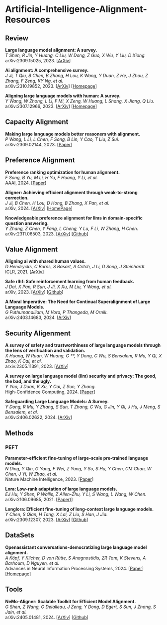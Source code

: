 # Artificial-Intelligence-Alignment-Resources

## Review

**Large language model alignment: A survey.**<br>
*T Shen, R Jin, Y Huang, C Liu, W Dong, Z Guo, X Wu, Y Liu, D Xiong.*<br>
arXiv:2309.15025, 2023.
[[ArXiv](https://arxiv.org/pdf/2309.15025)]

**Ai alignment: A comprehensive survey.**<br>
*J Ji, T Qiu, B Chen, B Zhang, H Lou, K Wang, Y Duan, Z He, J Zhou, Z Zhang, F Zeng, KY Ng, et al.*<br>
arXiv:2310.19852, 2023.
[[ArXiv](https://arxiv.org/pdf/2310.19852)]
[[Homepage](https://alignmentsurvey.com/)]

**Aligning large language models with human: A survey.**<br>
*Y Wang, W Zhong, L Li, F Mi, X Zeng, W Huang, L Shang, X Jiang, Q Liu.*<br>
arXiv:2307.12966, 2023.
[[ArXiv](https://arxiv.org/pdf/2307.12966)]
[[Homepage](https://github.com/GaryYufei/AlignLLMHumanSurvey/)]

## Capacity Alignment

**Making large language models better reasoners with alignment.**<br>
*P Wang, L Li, L Chen, F Song, B Lin, Y Cao, T Liu, Z Sui.*<br>
arXiv:2309.02144, 2023.
[[Paper](https://arxiv.org/pdf/2309.02144)]

## Preference Alignment

**Preference ranking optimization for human alignment.**<br>
*F Song, B Yu, M Li, H Yu, F Huang, Y Li, et al.*<br>
AAAI, 2024.
[[Paper](https://ojs.aaai.org/index.php/AAAI/article/download/29865/31509)]

**Aligner: Achieving efficient alignment through weak-to-strong correction.**<br>
*J Ji, B Chen, H Lou, D Hong, B Zhang, X Pan, et al.*<br>
arXiv, 2024.
[[ArXiv](https://arxiv.org/pdf/2402.02416)]
[[HomePage](https://aligner2024.github.io/)]

**Knowledgeable preference alignment for llms in domain-specific question answering.**<br>
*Y Zhang, Z Chen, Y Fang, L Cheng, Y Lu, F Li, W Zhang, H Chen.*<br>
arXiv:2311.06503, 2023.
[[ArXiv](https://arxiv.org/pdf/2311.06503)]
[[Github](https://github.com/zjukg/KnowPAT)]

## Value Alignment

**Aligning ai with shared human values.**<br>
*D Hendrycks, C Burns, S Basart, A Critch, J Li, D Song, J Steinhardt.*<br>
ICLR, 2021.
[[ArXiv](https://arxiv.org/pdf/2008.02275)]

**Safe rlhf: Safe reinforcement learning from human feedback.**<br>
*J Dai, X Pan, R Sun, J Ji, X Xu, M Liu, Y Wang, et al.*<br>
arXiv, 2023.
[[ArXiv](https://arxiv.org/pdf/2310.12773)]
[[Github](https://github.com/PKU-Alignment/safe-rlhf)]

**A Moral Imperative: The Need for Continual Superalignment of Large Language Models.**<br>
*G Puthumanaillam, M Vora, P Thangeda, M Ornik.*<br>
arXiv:2403.14683, 2024.
[[ArXiv](https://arxiv.org/pdf/2403.14683)]

## Security Aligenment

**A survey of safety and trustworthiness of large language models through the lens of verification and validation.**<br>
*X Huang, W Ruan, W Huang, G **, Y Dong, C Wu, S Bensalem, R Mu, Y Qi, X Zhao, K Cai, et al.*<br>
arxiv:2305.11391, 2023.
[[ArXiv](https://arxiv.org/pdf/2305.11391)]

**A survey on large language model (llm) security and privacy: The good, the bad, and the ugly.**<br>
*Y Yao, J Duan, K Xu, Y Cai, Z Sun, Y Zhang.*<br>
High-Confidence Computing, 2024.
[[Paper](https://www.sciencedirect.com/science/article/pii/S266729522400014X)]

**Safeguarding Large Language Models: A Survey.**<br>
*Y Dong, R Mu, Y Zhang, S Sun, T Zhang, C Wu, G Jin, Y Qi, J Hu, J Meng, S Bensalem, et al.*<br>
arXiv:2406.02622, 2024.
[[ArXiv](https://arxiv.org/pdf/2406.02622)]

## Methods

### PEFT

**Parameter-efficient fine-tuning of large-scale pre-trained language models.**<br>
*N Ding, Y Qin, G Yang, F Wei, Z Yang, Y Su, S Hu, Y Chen, CM Chan, W Chen, J Yi, W Zhao, et al.*<br>
Nature Machine Intelligence, 2023.
[[Paper](https://www.nature.com/articles/s42256-023-00626-4)]

**Lora: Low-rank adaptation of large language models.**<br>
*EJ Hu, Y Shen, P Wallis, Z Allen-Zhu, Y Li, S Wang, L Wang, W Chen.*<br>
arXiv:2106.09685, 2021.
[[Paper](https://arxiv.org/pdf/2106.09685))]

**Longlora: Efficient fine-tuning of long-context large language models.**<br>
*Y Chen, S Qian, H Tang, X Lai, Z Liu, S Han, J Jia.*<br>
arXiv:2309.12307, 2023.
[[ArXiv](https://arxiv.org/pdf/2309.12307)]
[[Github](https://github.com/dvlab-research/LongLoRA)]

## DataSets

**Openassistant conversations-democratizing large language model alignment.**<br>
*A Köpf, Y Kilcher, D von Rütte, S Anagnostidis, ZR Tam, K Stevens, A Barhoum, D Nguyen, et al.*<br>
Advances in Neural Information Processing Systems, 2024.
[[Paper](https://proceedings.neurips.cc/paper_files/paper/2023/file/949f0f8f32267d297c2d4e3ee10a2e7e-Paper-Datasets_and_Benchmarks.pdf)]
[[Homepage](https://www.ykilcher.com/oa-contributors)]

## Tools

**NeMo-Aligner: Scalable Toolkit for Efficient Model Alignment.**<br>
*G Shen, Z Wang, O Delalleau, J Zeng, Y Dong, D Egert, S Sun, J Zhang, S Jain, et al.*<br>
arXiv:2405.01481, 2024.
[[ArXiv](https://arxiv.org/pdf/2405.01481)]
[[Github](https://github.com/NVIDIA/NeMo-Aligner)]
